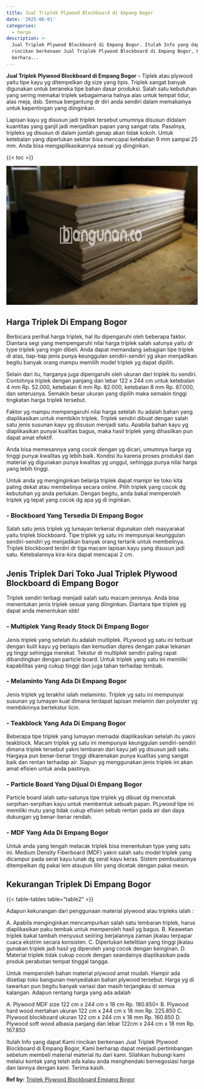 ```yaml
---
title: Jual Triplek Plywood Blockboard di Empang Bogor
date: '2025-06-01'
categories:
  - harga
description: >-
  Jual Triplek Plywood Blockboard di Empang Bogor. Itulah Info yang dapat Kami
  rincikan berkenaan Jual Triplek Plywood Blockboard di Empang Bogor, Kami
  berhara...
---
```


**Jual Triplek Plywood Blockboard di Empang Bogor** – Tiplek atau plywood yaitu tipe kayu yg ditempelkan dg size yang tipis. Triplek sangat banyak digunakan untuk beraneka tipe bahan dasar produksi. Salah satu kebutuhan yang sering memakai triplek sebagaimana halnya alas untuk tempat tidur, alas meja, dsb. Semua bergantung dr diri anda sendiri dalam memakainya untuk kepentingan yang diinginkan.

Lapisan kayu yg disusun jadi triplek tersebut umumnya disusun didalam kuantitas yang ganjil jadi menjadikan papan yang sangat rata. Pasalnya, tripleks yg disusun di dalam jumlah genap akan tidak kokoh. Untuk ketebalan yang diperlukan sekitar bisa mencapai ketebalan 9 mm sampai 25 mm. Anda bisa mengaplikasikannya sesuai yg diinginkan.

{{< toc >}}

![Jual Triplek Plywood Blockboard di Empang Bogor](/images/jual-triplek-murah-18.png)

## Harga Triplek Di Empang Bogor

Berbicara perihal harga triplek, hal itu dipengaruhi oleh beberapa faktor. Diantara segi yang mempengaruhi nilai harga triplek salah satunya yaitu dr type triplek yang ingin dibeli. Anda dapat memandang sebagian tipe triplek di atas, tiap-tiap jenis punya keunggulan sendiri-sendiri yg akan menjadikan begitu banyak orang mampu memilih model triplek yg dapat dipilih.

Selain dari itu, harganya juga dipengaruhi oleh ukuran dari triplek itu sendiri. Contohnya triplek dengan panjang dan lebar 122 x 244 cm untuk ketebalan 4 mm Rp. 52.000, ketebalan 6 mm Rp. 82.000, ketebalan 8 mm Rp. 87.000, dan seterusnya. Semakin besar ukuran yang dipilih maka semakin tinggi tingkatan harga triplek tersebut.

Faktor yg mampu mempengaruhi nilai harga setelah itu adalah bahan yang diaplikasikan untuk membikin triplek. Triplek sendiri dibuat dengan salah satu jenis susunan kayu yg disusun menjadi satu. Apabila bahan kayu yg diaplikasikan punyai kualitas bagus, maka hasil triplek yang dihasilkan pun dapat amat efektif.

Anda bisa memesannya yang cocok dengan yg dicari, umumnya harga yg tinggi punyai kwalitas yg lebih baik. Kondisi itu karena proses produksi dan material yg digunakan punya kwalitas yg unggul, sehingga punya nilai harga yang lebih tinggi.

Untuk anda yg menginginkan belanja triplek dapat mampir ke toko kita paling dekat atau membelinya secara online. Pilih triplek yang cocok dg kebutuhan yg anda perlukan. Dengan begitu, anda bakal memperoleh triplek yg tepat yang cocok dg apa yg di inginkan.

### \- Blockboard Yang Tersedia Di Empang Bogor

Salah satu jenis triplek yg lumayan terkenal digunakan oleh masyarakat yaitu triplek blockboard. Tipe triplek yg satu ini mempunyai keunggulan sendiri-sendiri yg menjadikan banyak orang tertarik untuk membelinya. Triplek blockboard terdiri dr tiga macam lapisan kayu yang disusun jadi satu. Ketebalannya kira-kira dapat mencapai 2 cm.

## Jenis Triplek Dari Toko Jual Triplek Plywood Blockboard di Empang Bogor

Triplek sendiri terbagi menjadi salah satu macam jenisnya. Anda bisa menentukan jenis triplek sesuai yang diinginkan. Diantara tipe triplek yg dapat anda menentukan sbb!

### \- Multiplek Yang Ready Stock Di Empang Bogor

Jenis triplek yang setelah itu adalah multiplek. PLywood yg satu ini terbuat dengan kulit kayu yg berlapis dan kemudian dipres dengan pakai tekanan yg tinggi sehingga merekat. Tekstur dr multiplek sendiri paling rapat dibandingkan dengan particle board. Untuk triplek yang satu ini memiliki kapabilitas yang cukup tinggi dan juga tahan terhadap lembab.

### \- Melaminto Yang Ada Di Empang Bogor

Jenis triplek yg terakhir ialah melaminto. Triplek yg satu ini mempunyai susunan yg lumayan kuat dimana terdapat lapisan melamin dan polyester yg membikinnya bertekstur licin.

### \- Teakblock Yang Ada Di Empang Bogor

Beberapa tipe triplek yang lumayan memadai diaplikasikan setelah itu yakni teakblock. Macam triplek yg satu ini mempunyai keunggulan sendiri-sendiri dimana triplek tersebut yakni lembaran dari kayu jati yg disusun jadi satu. Hargaya pun benar-benar tinggi dikarenakan punya kualitas yang sangat baik dan rentan terhadap air. Siapun yg menggunakan jenis triplek ini akan amat efisien untuk anda pastinya.

### \- Particle Board Yang Dijual Di Empang Bogor

Particle board ialah satu-satunya tipe triplek yg dibuat dg mencetak serpihan-serpihan kayu untuk membentuk sebuah papan. PLywood tipe ini memiliki mutu yang tidak cukup efisien sebab rentan pada air dan daya dukungan yg benar-benar rendah.

### \- MDF Yang Ada Di Empang Bogor

Untuk anda yang tengah melacak triplek bisa menentukan type yang satu ini. Medium Density Fiberboard (MDF) yakni salah satu model triplek yang dicampur pada serat kayu lunak dg serat kayu keras. Sistem pembuatannya ditempelkan dg pakai lem ataupun lilin yang dicetak dengan pakai mesin.

## Kekurangan Triplek Di Empang Bogor

{{< table-tables table="table2" >}}

Adapun kekurangan dari penggunaan material plywood atau tripleks ialah :

A. Apabila menginginkan mencampurkan salah satu lembaran triplek, harus diaplikasikan paku tembak untuk memperoleh hasil yg bagus. B. Keawetan triplek bakal tambah menyusut seiiring berjalannya zaman jikalau terpapar cuaca ekstrim secara konsisten. C. Diperlukan ketelitian yang tinggi jikalau gunakan triplek jadi hasil yg diperoleh yang cocok dengan keinginan. D. Material triplek tidak cukup cocok dengan seandainya diaplikasikan pada produk perabotan tempat tinggal tangga.

Untuk memperoleh bahan material plywood amat mudah. Hampir ada disetiap toko bangunan menyediakan bahan plywood tersebut. Harga yg di tawarkan pun begitu banyak variasi dan masih terjangkau di semua kalangan. Adapun rentang harga yang ada adalah

A. Plywood MDF size 122 cm x 244 cm x 18 cm Rp. 180.850< B. Plywood hard wood mertahan ukuran 122 cm x 244 cm x 18 mm Rp. 225.850 C. Plywood blockboard ukuran 122 cm x 244 cm x 18 mm Rp. 160.850 D. Plywood soft wood albasia panjang dan lebar 122cm x 244 cm x 18 mm Rp. 167.850

Itulah Info yang dapat Kami rincikan berkenaan Jual Triplek Plywood Blockboard di Empang Bogor, Kami berharap dapat menjadi pertimbangan sebelum membeli material material itu dari kami. Silahkan hubungi kami melalui kontak yang telah ada kalau anda menghendaki bernegosiasi harga dan lainnya dengan kami. Terima kasih.

**Ref by:** [Triplek Plywood Blockboard Empang Bogor](https://id.wikipedia.org/wiki/Triplek)
